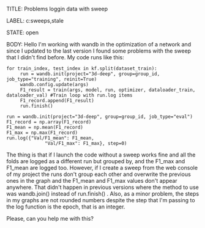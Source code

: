 TITLE:
Problems loggin data with sweep 

LABEL:
c:sweeps,stale

STATE:
open

BODY:
Hello
I'm working with wandb in the optimization of a network and since I updated to the last version I found some problems with the sweep that I didn't find before. 
My code runs like this:
```
for train_index, test_index in kf.split(dataset_train):
     run = wandb.init(project="3d-deep", group=group_id, job_type="training", reinit=True)
     wandb.config.update(args)
     F1_result = train(args, model, run, optimizer, dataloader_train, dataloader_val) #Train loop with run.log items
     F1_record.append(F1_result)
     run.finish()

run = wandb.init(project="3d-deep", group=group_id, job_type="eval")
F1_record = np.array(F1_record)
F1_mean = np.mean(F1_record)
F1_max = np.max(F1_record)
run.log({"Val/F1_mean": F1_mean,
              "Val/F1_max": F1_max}, step=0)
```

The thing is that if I launch the code without a sweep works fine and all the folds are logged as a different run but grouped by, and the F1_max and F1_mean are logged too. However, if I create a sweep from the web console of my project the runs don't group each other and overwrite the previous ones in the graph and the F1_mean and F1_max values don't appear anywhere. That didn't happen in previous versions where the method to use was wandb.join() instead of run.finish() . Also, as a minor problem, the steps in my graphs are not rounded numbers despite the step that I'm passing to the log function is the epoch, that is an integer. 

Please, can you help me with this?

